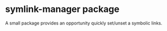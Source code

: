 # symlink-manager package

A small package provides an opportunity quickly set/unset a symbolic links.
